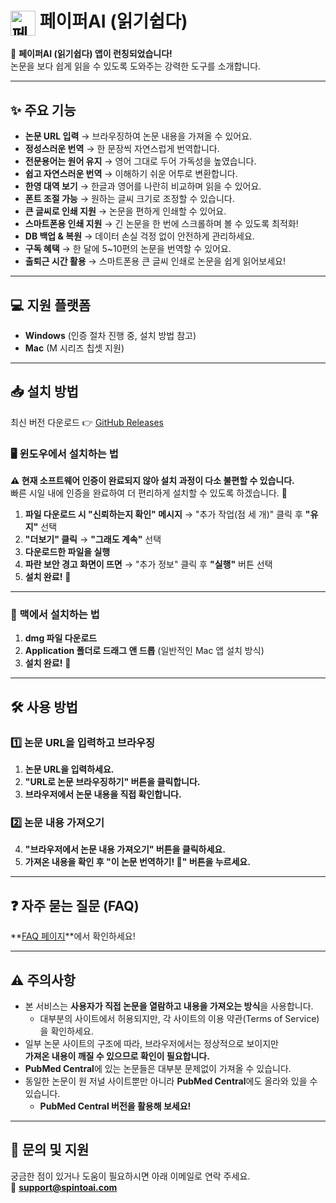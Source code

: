 # <img src="https://paiper-ai-public-bucket.s3.ap-northeast-2.amazonaws.com/paiper-ai-logo-reader-128x128.png" alt="페이퍼AI 로고" width="40px" height="40px" style="vertical-align: middle;" /> 페이퍼AI (읽기쉽다)

📢 **페이퍼AI (읽기쉽다) 앱이 런칭되었습니다!**  
논문을 보다 쉽게 읽을 수 있도록 도와주는 강력한 도구를 소개합니다.  

---

## ✨ 주요 기능

- **논문 URL 입력** → 브라우징하여 논문 내용을 가져올 수 있어요.
- **정성스러운 번역** → 한 문장씩 자연스럽게 번역합니다.
- **전문용어는 원어 유지** → 영어 그대로 두어 가독성을 높였습니다.
- **쉽고 자연스러운 번역** → 이해하기 쉬운 어투로 변환합니다.
- **한영 대역 보기** → 한글과 영어를 나란히 비교하며 읽을 수 있어요.
- **폰트 조절 가능** → 원하는 글씨 크기로 조정할 수 있습니다.
- **큰 글씨로 인쇄 지원** → 논문을 편하게 인쇄할 수 있어요.
- **스마트폰용 인쇄 지원** → 긴 논문을 한 번에 스크롤하며 볼 수 있도록 최적화!
- **DB 백업 & 복원** → 데이터 손실 걱정 없이 안전하게 관리하세요.
- **구독 혜택** → 한 달에 5~10편의 논문을 번역할 수 있어요.
- **출퇴근 시간 활용** → 스마트폰용 큰 글씨 인쇄로 논문을 쉽게 읽어보세요!

---

## 💻 지원 플랫폼
- **Windows** (인증 절차 진행 중, 설치 방법 참고)
- **Mac** (M 시리즈 칩셋 지원)

---

## 📥 설치 방법
최신 버전 다운로드 👉 [GitHub Releases](https://github.com/spintoai/paiper-ai-reader/releases)

### 🖥 윈도우에서 설치하는 법
**⚠️ 현재 소프트웨어 인증이 완료되지 않아 설치 과정이 다소 불편할 수 있습니다.**  
빠른 시일 내에 인증을 완료하여 더 편리하게 설치할 수 있도록 하겠습니다. 🙏

1. **파일 다운로드 시 "신뢰하는지 확인" 메시지** → "추가 작업(점 세 개)" 클릭 후 **"유지"** 선택
2. **"더보기" 클릭** → **"그래도 계속"** 선택
3. **다운로드한 파일을 실행**
4. **파란 보안 경고 화면이 뜨면** → "추가 정보" 클릭 후 **"실행"** 버튼 선택
5. **설치 완료!** 🎉

---

### 🍏 맥에서 설치하는 법
1. **dmg 파일 다운로드**
2. **Application 폴더로 드래그 앤 드롭** (일반적인 Mac 앱 설치 방식)
3. **설치 완료!** 🚀

---

## 🛠 사용 방법

### 1️⃣ 논문 URL을 입력하고 브라우징
1. **논문 URL을 입력하세요.**  
2. **"URL로 논문 브라우징하기" 버튼을 클릭합니다.**  
3. **브라우저에서 논문 내용을 직접 확인합니다.**

### 2️⃣ 논문 내용 가져오기
4. **"브라우저에서 논문 내용 가져오기" 버튼을 클릭하세요.**  
5. **가져온 내용을 확인 후 "이 논문 번역하기! 🚀" 버튼을 누르세요.**


---

## ❓ 자주 묻는 질문 (FAQ)
**[FAQ 페이지](https://paiper-ai.com/#/faq)**에서 확인하세요!  

---

## ⚠️ 주의사항
- 본 서비스는 **사용자가 직접 논문을 열람하고 내용을 가져오는 방식**을 사용합니다.  
  - 대부분의 사이트에서 허용되지만, 각 사이트의 이용 약관(Terms of Service)을 확인하세요.  
- 일부 논문 사이트의 구조에 따라, 브라우저에서는 정상적으로 보이지만  
  **가져온 내용이 깨질 수 있으므로 확인이 필요합니다.**  
- **PubMed Central**에 있는 논문들은 대부분 문제없이 가져올 수 있습니다.  
- 동일한 논문이 원 저널 사이트뿐만 아니라 **PubMed Central**에도 올라와 있을 수 있습니다.  
  - **PubMed Central 버전을 활용해 보세요!**  

---

## 📩 문의 및 지원
궁금한 점이 있거나 도움이 필요하시면 아래 이메일로 연락 주세요.  
📧 **support@spintoai.com**

